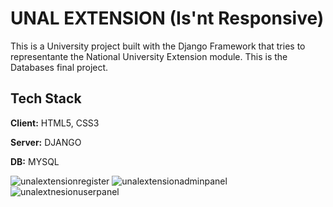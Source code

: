 # UNAL EXTENSION (Is'nt Responsive)

This is a University project built with the Django Framework that tries to representante the National University Extension module. This is the Databases final project.

## Tech Stack

**Client:** HTML5, CSS3

**Server:** DJANGO

**DB:** MYSQL


![unalextensionregister](https://scontent.fbog6-1.fna.fbcdn.net/v/t1.15752-9/353791533_237841232300694_6931809969525864012_n.png?_nc_cat=106&ccb=1-7&_nc_sid=8cd0a2&_nc_ohc=AnhEXmIpdQQAX91NY0Y&_nc_ht=scontent.fbog6-1.fna&oh=03_AdTZ4iB8OlO0iuEcdnsIUAFBALSS1YF2mnb1knNPQngwsQ&oe=6581C97E)
![unalextensionadminpanel](https://scontent.fbog6-1.fna.fbcdn.net/v/t1.15752-9/348386467_1443006596467006_7222635751405247653_n.png?_nc_cat=100&ccb=1-7&_nc_sid=8cd0a2&_nc_ohc=o0YZQnD0LPEAX_oEEGY&_nc_ht=scontent.fbog6-1.fna&oh=03_AdSfzaY4SHzbjEQt8m4LoN0UMHSbo0-CpM5m6is0LOZU6A&oe=6581BD9D)
![unalextnesionuserpanel](https://scontent.fbog6-1.fna.fbcdn.net/v/t1.15752-9/348387631_999665971056353_636678022737308727_n.png?_nc_cat=110&ccb=1-7&_nc_sid=8cd0a2&_nc_ohc=NRbJo6WVcJ4AX8Y0qhH&_nc_ht=scontent.fbog6-1.fna&oh=03_AdS9ro830eEbFYuL-AAIDhuBhI9F1qnoBPqd7miPRrOFug&oe=6581A350)


